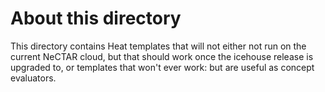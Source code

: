 About this directory
====================

This directory contains Heat templates that will not either not run on the current NeCTAR cloud, but that should work
once the icehouse release is upgraded to, or templates that won't ever work: but are useful as concept evaluators.